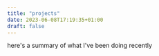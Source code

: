 ```yaml
---
title: "projects"
date: 2023-06-08T17:19:35+01:00
draft: false
---
```


here's a summary of what I've been doing recently
